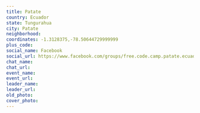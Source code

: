 ```yaml
---
title: Patate
country: Ecuador
state: Tungurahua
city: Patate
neighborhood: 
coordinates: -1.3128375,-78.50644729999999
plus_code:
social_name: Facebook
social_url: https://www.facebook.com/groups/free.code.camp.patate.ecuador/
chat_name:
chat_url:
event_name:
event_url:
leader_name:
leader_url:
old_photo: 
cover_photo:
---
```

